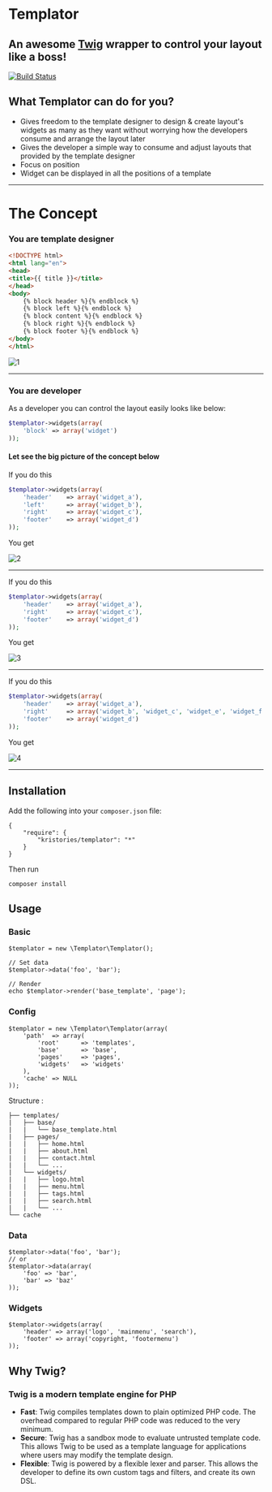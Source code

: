 # Templator
## An awesome [Twig](twig.sensiolabs.org) wrapper to control your layout like a boss!

[![Build Status](https://travis-ci.org/Kristories/Templator.png)](https://travis-ci.org/Kristories/Templator)

## What Templator can do for you?
- Gives freedom to the template designer to design & create layout's widgets as many as they want without worrying how the developers consume and arrange the layout later
- Gives the developer a simple way to consume and adjust layouts that provided by the template designer
- Focus on position
- Widget can be displayed in all the positions of a template

---


# The Concept
### You are template designer

```html   
<!DOCTYPE html>
<html lang="en">
<head>
<title>{{ title }}</title>
</head>
<body>
    {% block header %}{% endblock %}
    {% block left %}{% endblock %}
    {% block content %}{% endblock %}
    {% block right %}{% endblock %}
    {% block footer %}{% endblock %}
</body>
</html>
```

![1](assets/1.png)

---



### You are developer
As a developer you can control the layout easily looks like below:

```php
$templator->widgets(array(
    'block' => array('widget')
));
```

#### Let see the big picture of the concept below

If you do this

```php
$templator->widgets(array(
    'header'    => array('widget_a'),
    'left'      => array('widget_b'),
    'right'     => array('widget_c'),
    'footer'    => array('widget_d')
));
```

You get

![2](assets/2.png)

---


If you do this

```php
$templator->widgets(array(
    'header'    => array('widget_a'),
    'right'     => array('widget_c'),
    'footer'    => array('widget_d')
));
```

You get

![3](assets/3.png)

---


If you do this

```php
$templator->widgets(array(
    'header'    => array('widget_a'),
    'right'     => array('widget_b', 'widget_c', 'widget_e', 'widget_f'),
    'footer'    => array('widget_d')
));
```

You get

![4](assets/4.png)

---



## Installation

Add the following into your `composer.json` file:

    {
        "require": {
            "kristories/templator": "*"
        }
    }

Then run

    composer install


## Usage

### Basic

    $templator = new \Templator\Templator();

    // Set data
    $templator->data('foo', 'bar');

    // Render
    echo $templator->render('base_template', 'page');

### Config

    $templator = new \Templator\Templator(array(
        'path'  => array(
            'root'      => 'templates',
            'base'      => 'base',
            'pages'     => 'pages',
            'widgets'   => 'widgets'
        ),
        'cache' => NULL
    ));

Structure :

    ├── templates/
    |   ├── base/
    |   |   └── base_template.html
    |   ├── pages/
    |   |   ├── home.html
    |   |   ├── about.html
    |   |   ├── contact.html
    |   |   └── ...
    |   └── widgets/
    |   |   ├── logo.html
    |   |   ├── menu.html
    |   |   ├── tags.html
    |   |   ├── search.html    
    |   |   └── ...
    └── cache

### Data

    $templator->data('foo', 'bar');
    // or
    $templator->data(array(
        'foo' => 'bar',
        'bar' => 'baz'
    ));

### Widgets

    $templator->widgets(array(
        'header' => array('logo', 'mainmenu', 'search'),
        'footer' => array('copyright, 'footermenu')
    ));


## Why Twig?

### Twig is a modern template engine for PHP

- **Fast**: Twig compiles templates down to plain optimized PHP code. The overhead compared to regular PHP code was reduced to the very minimum.
- **Secure**: Twig has a sandbox mode to evaluate untrusted template code. This allows Twig to be used as a template language for applications where users may modify the template design.
- **Flexible**: Twig is powered by a flexible lexer and parser. This allows the developer to define its own custom tags and filters, and create its own DSL.
